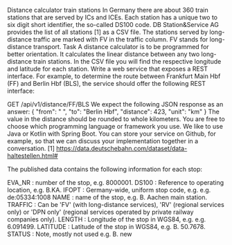 Distance calculator train stations 
In Germany there are about 360 train stations that are served by ICs and ICEs. Each station has a unique two to six digit short identifier, the so-called DS100 code. DB Station&Service AG provides the list of all stations [1] as a CSV file. The stations served by long-distance traffic are marked with FV in the traffic column. FV stands for long-distance transport. 
Task 
A distance calculator is to be programmed for better orientation. It calculates the linear distance between any two long-distance train stations. In the CSV file you will find the respective longitude and latitude for each station. 
Write a web service that exposes a REST interface. For example, to determine the route between Frankfurt Main Hbf (FF) and Berlin Hbf (BLS), the service should offer the following REST interface: 

GET /api/v1/distance/FF/BLS 
We expect the following JSON response as an answer: 
{ 
 "from": " ", 
 "to": "Berlin Hbf", 
 "distance": 423, 
 "unit": "km" 
} 
The value in the distance should be rounded to whole kilometers. 
You are free to choose which programming language or framework you use. We like to use Java or Kotlin with Spring Boot. 
You can store your service on Github, for example, so that we can discuss your implementation together in a conversation. 
[1] https://data.deutschebahn.com/dataset/data-haltestellen.html#


The published data contains the following information for each stop:

EVA_NR : number of the stop, e.g. 8000001.
DS100 : Reference to operating location, e.g. B.KA.
IFOPT : Germany-wide, uniform stop code, e.g. e.g. de:05334:1008
NAME : name of the stop, e.g. B. Aachen main station.
TRAFFIC : Can be 'FV' (with long-distance services), 'RV' (regional services only) or 'DPN only' (regional services operated by private railway companies only).
LENGTH : Longitude of the stop in WGS84, e.g. e.g. 6.091499.
LATITUDE : Latitude of the stop in WGS84, e.g. B. 50.7678.
STATUS : Note, mostly not used e.g. B. new